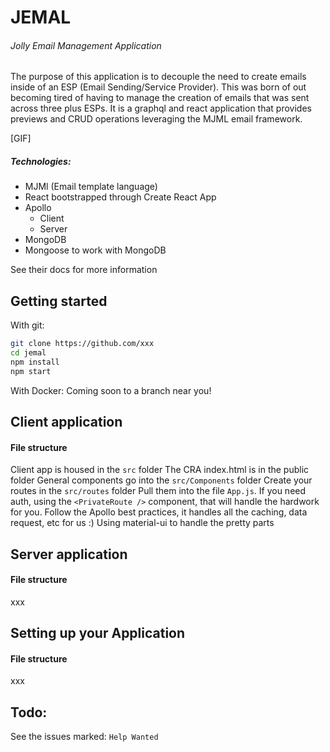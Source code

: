 # JEMAL
###### Jolly Email Management Application
The purpose of this application is to decouple the need to create emails inside of an ESP (Email Sending/Service Provider). This was born of out becoming tired of having to manage the creation of emails that was sent across three plus ESPs. It is a graphql and react application that provides previews and CRUD operations leveraging the MJML email framework.

[GIF]

##### Technologies:
* MJMl (Email template language)
* React bootstrapped through Create React App
* Apollo
    * Client
    * Server
* MongoDB
* Mongoose to work with MongoDB

See their docs for more information

## Getting started

With git:
```bash
git clone https://github.com/xxx
cd jemal
npm install
npm start
```

With Docker:
Coming soon to a branch near you!

## Client application

#### File structure
Client app is housed in the `src` folder
The CRA index.html is in the public folder
General components go into the `src/Components` folder
Create your routes in the `src/routes` folder
Pull them into the file `App.js`. If you need auth, using the `<PrivateRoute />` component, that will handle the hardwork for you.
Follow the Apollo best practices, it handles all the caching, data request, etc for us :)
Using material-ui to handle the pretty parts

## Server application

#### File structure
xxx

## Setting up your Application

#### File structure
xxx

## Todo:
See the issues marked: `Help Wanted`
